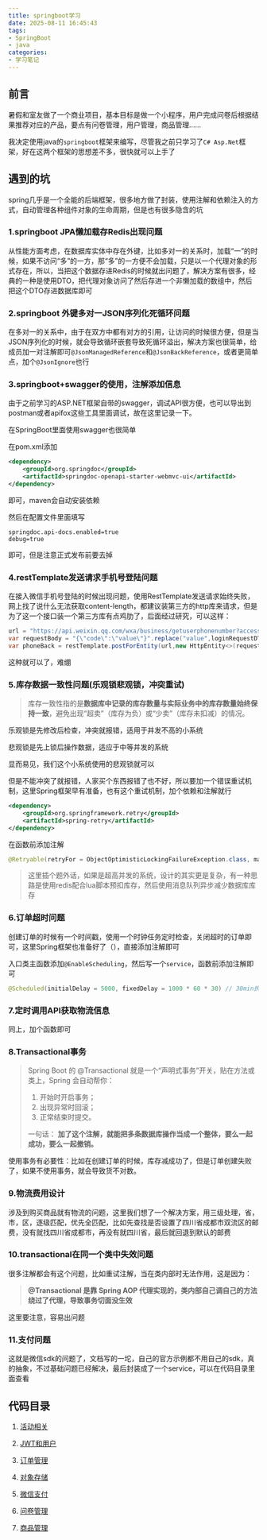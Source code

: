 ```yaml
---
title: springboot学习
date: 2025-08-11 16:45:43
tags:
- SpringBoot
- java
categories:
- 学习笔记
---
```


## 前言

暑假和室友做了一个商业项目，基本目标是做一个小程序，用户完成问卷后根据结果推荐对应的产品，要点有问卷管理，用户管理，商品管理……

我决定使用java的`springboot`框架来编写，尽管我之前只学习了`C# Asp.Net`框架，好在这两个框架的思想差不多，很快就可以上手了

## 遇到的坑

spring几乎是一个全能的后端框架，很多地方做了封装，使用注解和依赖注入的方式，自动管理各种组件对象的生命周期，但是也有很多隐含的坑

### 1.springboot JPA懒加载存Redis出现问题

从性能方面考虑，在数据库实体中存在外键，比如多对一的关系时，加载“一”的时候，如果不访问“多”的一方，那“多”的一方便不会加载，只是以一个代理对象的形式存在，所以，当把这个数据存进Redis的时候就出问题了，解决方案有很多，经典的一种是使用DTO，把代理对象访问了然后存进一个非懒加载的数组中，然后把这个DTO存进数据库即可

### 2.springboot 外键多对一JSON序列化死循环问题

在多对一的关系中，由于在双方中都有对方的引用，让访问的时候很方便，但是当JSON序列化的时候，就会导致循环嵌套导致死循环溢出，解决方案也很简单，给成员加一对注解即可`@JsonManagedReference`和`@JsonBackReference`，或者更简单点，加个`@JsonIgnore`也行

### 3.springboot+swagger的使用，注解添加信息

由于之前学习的ASP.NET框架自带的swagger，调试API很方便，也可以导出到postman或者apifox这些工具里面调试，故在这里记录一下。

在SpringBoot里面使用swagger也很简单

在pom.xml添加

```xml
<dependency>
	<groupId>org.springdoc</groupId>
	<artifactId>springdoc-openapi-starter-webmvc-ui</artifactId>
</dependency>
```

即可，maven会自动安装依赖

然后在配置文件里面填写

```properties
springdoc.api-docs.enabled=true
debug=true
```

即可，但是注意正式发布前要去掉

### 4.restTemplate发送请求手机号登陆问题

在接入微信手机号登陆的时候出现问题，使用RestTemplate发送请求始终失败，网上找了说什么无法获取content-length，都建议装第三方的http库来请求，但是为了这一个接口装一个第三方库有点鸡肋了，后面经过研究，可以这样：

```java
url = "https://api.weixin.qq.com/wxa/business/getuserphonenumber?access_token="+ Objects.requireNonNull(result.getBody()).access_token;
var requestBody = "{\"code\":\"value\"}".replace("value",loginRequestDTO.code); // 换成字符串传进去就可以
var phoneBack = restTemplate.postForEntity(url,new HttpEntity<>(requestBody,new HttpHeaders()),PhoneRequestResponse.class);
```

这种就可以了，难绷

### 5.库存数据一致性问题(乐观锁悲观锁，冲突重试)

> 库存一致性指的是**数据库中记录的库存数量与实际业务中的库存数量始终保持一致**，避免出现“超卖”（库存为负）或“少卖”（库存未扣减）的情况。

乐观锁是先修改后检查，冲突就报错，适用于并发不高的小系统

悲观锁是先上锁后操作数据，适应于中等并发的系统

显而易见，我们这个小系统使用的悲观锁就可以

但是不能冲突了就报错，人家买个东西报错了也不好，所以要加一个错误重试机制，这里Spring框架早有准备，也有这个重试机制，加个依赖和注解就行

```xml
<dependency>
	<groupId>org.springframework.retry</groupId>
	<artifactId>spring-retry</artifactId>
</dependency>
```

在函数前添加注解

```java
@Retryable(retryFor = ObjectOptimisticLockingFailureException.class, maxAttempts = 3, backoff = @Backoff(delay = 2000L, multiplier = 1.5))
```

> 这里插个题外话，如果是超高并发的系统，设计的其实更是复杂，有一种思路是使用redis配合lua脚本预扣库存，然后使用消息队列异步减少数据库库存

### 6.订单超时问题

创建订单的时候有一个时间戳，使用一个时钟任务定时检查，关闭超时的订单即可，这里Spring框架也准备好了（），直接添加注解即可

入口类主函数添加`@EnableScheduling`，然后写一个`service`，函数前添加注解即可

```java
@Scheduled(initialDelay = 5000, fixedDelay = 1000 * 60 * 30) // 30min执行1次
```

### 7.定时调用API获取物流信息

同上，加个函数即可

### 8.Transactional事务

> Spring Boot 的 @Transactional 就是一个“声明式事务”开关，贴在方法或类上，Spring 会自动帮你：
>
> 1. 开始时开启事务；
> 2. 出现异常时回滚；
> 3. 正常结束时提交。
>
> 一句话：
> **加了这个注解，就能把多条数据库操作当成一个整体，要么一起成功，要么一起撤销。**

使用事务有必要性：比如在创建订单的时候，库存减成功了，但是订单创建失败了，如果不使用事务，就会导致货不对数。

### 9.物流费用设计

涉及到购买商品就有物流的问题，这里我们想了一个解决方案，用三级处理，省，市，区，逐级匹配，优先全匹配，比如先查找是否设置了四川省成都市双流区的邮费，没有就找四川省成都市，再没有就四川省，最后就回退到默认的邮费

### 10.transactional在同一个类中失效问题

很多注解都会有这个问题，比如重试注解，当在类内部时无法作用，这是因为：

> **@Transactional 是靠 Spring AOP 代理实现的，类内部自己调自己的方法绕过了代理，导致事务切面没生效**

这里要注意，容易出问题

### 11.支付问题

这就是微信sdk的问题了，文档写的一坨，自己的官方示例都不用自己的sdk，真的抽象，不过基础问题已经解决，最后封装成了一个service，可以在代码目录里面查看

## 代码目录

1. [活动相关](https://github.com/jeanhua/java-springboot-project-based-learning/tree/main/activity)

2. [JWT和用户](https://github.com/jeanhua/java-springboot-project-based-learning/tree/main/jwt)

3. [订单管理](https://github.com/jeanhua/java-springboot-project-based-learning/tree/main/order)

4. [对象存储](https://github.com/jeanhua/java-springboot-project-based-learning/tree/main/oss)

5. [微信支付](https://github.com/jeanhua/java-springboot-project-based-learning/tree/main/pay)

6. [问卷管理](https://github.com/jeanhua/java-springboot-project-based-learning/tree/main/questionnaire)

7. [商品管理](https://github.com/jeanhua/java-springboot-project-based-learning/tree/main/sell)
